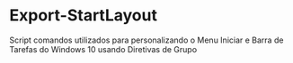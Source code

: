 # Export-StartLayout
Script comandos utilizados para personalizando o Menu Iniciar e Barra de Tarefas do Windows 10 usando Diretivas de Grupo
